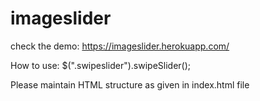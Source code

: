 # imageslider

check the demo:
https://imageslider.herokuapp.com/


How to use:
$(".swipeslider").swipeSlider();

Please maintain HTML structure as given in index.html file
